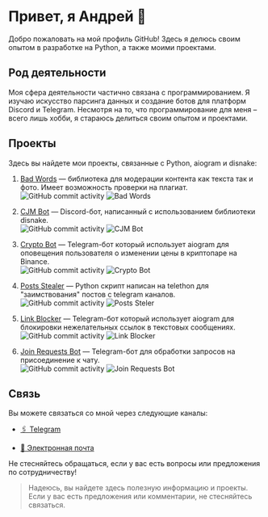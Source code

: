 # Привет, я Андрей 👋

Добро пожаловать на мой профиль GitHub! Здесь я делюсь своим опытом в разработке на Python, а также моими проектами. 

## Род деятельности
Моя сфера деятельности частично связана с программированием. Я изучаю искусство парсинга данных и создание ботов для платформ Discord и Telegram. Несмотря на то, что программирование для меня – всего лишь хобби, я стараюсь делиться своим опытом и проектами.

## Проекты

Здесь вы найдете мои проекты, связанные с Python, aiogram и disnake:

1. [Bad Words](https://github.com/FlacSy/badwords) — библиотека для модерации контента как текста так и фото. Имеет возможность проверки на плагиат.  
   ![GitHub commit activity](https://img.shields.io/github/commit-activity/m/FlacSy/badwords)
   ![Bad Words](https://img.shields.io/github/stars/FlacSy/badwords?style=social)

2. [CJM Bot](https://github.com/FlacSy/CJM-Bot) — Discord-бот, написанный с использованием библиотеки disnake.  
   ![GitHub commit activity](https://img.shields.io/github/commit-activity/m/FlacSy/CJM-Bot)
   ![CJM Bot](https://img.shields.io/github/stars/FlacSy/CJM-Bot?style=social)

3. [Crypto Bot](https://github.com/FlacSy/CryptoBot) — Telegram-бот который использует aiogram для оповещения пользователя о изменении цены в криптопаре на Binance.  
   ![GitHub commit activity](https://img.shields.io/github/commit-activity/m/FlacSy/CryptoBot)
   ![Crypto Bot](https://img.shields.io/github/stars/FlacSy/CryptoBot?style=social)

4. [Posts Stealer](https://github.com/FlacSy/PostsStealer) — Python скрипт написан на telethon для "заимствования" постов с telegram каналов.  
   ![GitHub commit activity](https://img.shields.io/github/commit-activity/m/FlacSy/PostsStealer)
   ![Posts Steler](https://img.shields.io/github/stars/FlacSy/PostsStealer?style=social)

5. [Link Blocker](https://github.com/FlacSy/LinkBlocker) — Telegram-бот который использует aiogram для блокировки нежелательных ссылок в текстовых сообщениях.  
   ![GitHub commit activity](https://img.shields.io/github/commit-activity/m/FlacSy/LinkBlocker)
   ![Link Blocker](https://img.shields.io/github/stars/FlacSy/LinkBlocker?style=social)

6. [Join Requests Bot](https://github.com/FlacSy/JoinRequestsBot) — Telegram-бот для обработки запросов на присоединение к чату.  
   ![GitHub commit activity](https://img.shields.io/github/commit-activity/m/FlacSy/JoinRequestsBot)
   ![Join Requests Bot](https://img.shields.io/github/stars/FlacSy/JoinRequestsBot?style=social)

## Связь

Вы можете связаться со мной через следующие каналы:

- [🖇️ Telegram](https://t.me/flacsy)

- [📧 Электронная почта](flacsy.x@gmail.com) 

Не стесняйтесь обращаться, если у вас есть вопросы или предложения по сотрудничеству!

> Надеюсь, вы найдете здесь полезную информацию и проекты. Если у вас есть предложения или комментарии, не стесняйтесь связаться.
